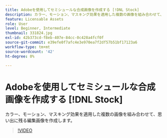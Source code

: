 ```yaml
---
title: Adobeを使用してセミシュールな合成画像を作成する [!DNL Stock]
description: カラー、モーション、マスキング効果を適用した複数の画像を組み合わせて、思い出に残る編集画像を作成します
feature: Licensable Assets
role: User
level: Beginner, Intermediate
thumbnail: 331824.jpg
exl-id: 42b373cd-f8eb-407e-84cc-0c428a4fcf0f
source-git-commit: e39efe0f7afc4e3e970ea7f2df57b51bf17123a6
workflow-type: tm+mt
source-wordcount: '42'
ht-degree: 0%

---
```


# Adobeを使用してセミシュールな合成画像を作成する [!DNL Stock]

カラー、モーション、マスキング効果を適用した複数の画像を組み合わせて、思い出に残る編集画像を作成します。

>[!VIDEO](https://video.tv.adobe.com/v/331824?hidetitle=true)
